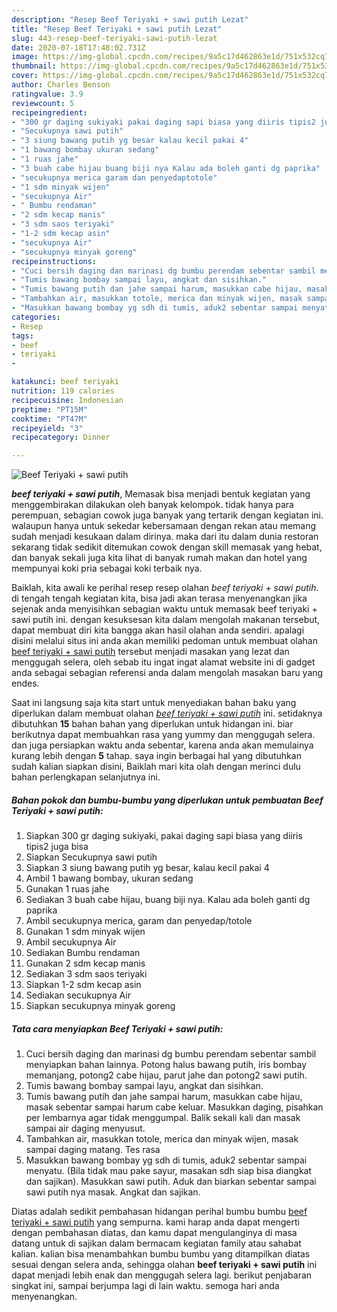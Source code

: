 ```yaml
---
description: "Resep Beef Teriyaki + sawi putih Lezat"
title: "Resep Beef Teriyaki + sawi putih Lezat"
slug: 443-resep-beef-teriyaki-sawi-putih-lezat
date: 2020-07-18T17:48:02.731Z
image: https://img-global.cpcdn.com/recipes/9a5c17d462863e1d/751x532cq70/beef-teriyaki-sawi-putih-foto-resep-utama.jpg
thumbnail: https://img-global.cpcdn.com/recipes/9a5c17d462863e1d/751x532cq70/beef-teriyaki-sawi-putih-foto-resep-utama.jpg
cover: https://img-global.cpcdn.com/recipes/9a5c17d462863e1d/751x532cq70/beef-teriyaki-sawi-putih-foto-resep-utama.jpg
author: Charles Benson
ratingvalue: 3.9
reviewcount: 5
recipeingredient:
- "300 gr daging sukiyaki pakai daging sapi biasa yang diiris tipis2 juga bisa"
- "Secukupnya sawi putih"
- "3 siung bawang putih yg besar kalau kecil pakai 4"
- "1 bawang bombay ukuran sedang"
- "1 ruas jahe"
- "3 buah cabe hijau buang biji nya Kalau ada boleh ganti dg paprika"
- "secukupnya merica garam dan penyedaptotole"
- "1 sdm minyak wijen"
- "secukupnya Air"
- " Bumbu rendaman"
- "2 sdm kecap manis"
- "3 sdm saos teriyaki"
- "1-2 sdm kecap asin"
- "secukupnya Air"
- "secukupnya minyak goreng"
recipeinstructions:
- "Cuci bersih daging dan marinasi dg bumbu perendam sebentar sambil menyiapkan bahan lainnya. Potong halus bawang putih, iris bombay memanjang, potong2 cabe hijau, parut jahe dan potong2 sawi putih."
- "Tumis bawang bombay sampai layu, angkat dan sisihkan."
- "Tumis bawang putih dan jahe sampai harum, masukkan cabe hijau, masak sebentar sampai harum cabe keluar. Masukkan daging, pisahkan per lembarnya agar tidak menggumpal. Balik sekali kali dan masak sampai air daging menyusut."
- "Tambahkan air, masukkan totole, merica dan minyak wijen, masak sampai daging matang. Tes rasa"
- "Masukkan bawang bombay yg sdh di tumis, aduk2 sebentar sampai menyatu. (Bila tidak mau pake sayur, masakan sdh siap bisa diangkat dan sajikan). Masukkan sawi putih. Aduk dan biarkan sebentar sampai sawi putih nya masak. Angkat dan sajikan."
categories:
- Resep
tags:
- beef
- teriyaki
- 

katakunci: beef teriyaki  
nutrition: 119 calories
recipecuisine: Indonesian
preptime: "PT15M"
cooktime: "PT47M"
recipeyield: "3"
recipecategory: Dinner

---
```



![Beef Teriyaki + sawi putih](https://img-global.cpcdn.com/recipes/9a5c17d462863e1d/751x532cq70/beef-teriyaki-sawi-putih-foto-resep-utama.jpg)

<b><i>beef teriyaki + sawi putih</i></b>, Memasak bisa menjadi bentuk kegiatan yang menggembirakan dilakukan oleh banyak kelompok. tidak hanya para perempuan, sebagian cowok juga banyak yang tertarik dengan kegiatan ini. walaupun hanya untuk sekedar kebersamaan dengan rekan atau memang sudah menjadi kesukaan dalam dirinya. maka dari itu dalam dunia restoran sekarang tidak sedikit ditemukan cowok dengan skill memasak yang hebat, dan banyak sekali juga kita lihat di banyak rumah makan dan hotel yang mempunyai koki pria sebagai koki terbaik nya.



Baiklah, kita awali ke perihal resep resep olahan <i>beef teriyaki + sawi putih</i>. di tengah tengah kegiatan kita, bisa jadi akan terasa menyenangkan jika sejenak anda menyisihkan sebagian waktu untuk memasak beef teriyaki + sawi putih ini. dengan kesuksesan kita dalam mengolah makanan tersebut, dapat membuat diri kita bangga akan hasil olahan anda sendiri. apalagi disini melalui situs ini anda akan memiliki pedoman untuk membuat olahan <u>beef teriyaki + sawi putih</u> tersebut menjadi masakan yang lezat dan menggugah selera, oleh sebab itu ingat ingat alamat website ini di gadget anda sebagai sebagian referensi anda dalam mengolah masakan baru yang endes.


Saat ini langsung saja kita start untuk menyediakan bahan baku yang diperlukan dalam membuat olahan <u><i>beef teriyaki + sawi putih</i></u> ini. setidaknya dibutuhkan <b>15</b> bahan bahan yang diperlukan untuk hidangan ini. biar berikutnya dapat membuahkan rasa yang yummy dan menggugah selera. dan juga persiapkan waktu anda sebentar, karena anda akan memulainya kurang lebih dengan <b>5</b> tahap. saya ingin berbagai hal yang dibutuhkan sudah kalian siapkan disini, Baiklah mari kita olah dengan merinci dulu bahan perlengkapan selanjutnya ini.

<!--inarticleads1-->

##### Bahan pokok dan bumbu-bumbu yang diperlukan untuk pembuatan Beef Teriyaki + sawi putih:

1. Siapkan 300 gr daging sukiyaki, pakai daging sapi biasa yang diiris tipis2 juga bisa
1. Siapkan Secukupnya sawi putih
1. Siapkan 3 siung bawang putih yg besar, kalau kecil pakai 4
1. Ambil 1 bawang bombay, ukuran sedang
1. Gunakan 1 ruas jahe
1. Sediakan 3 buah cabe hijau, buang biji nya. Kalau ada boleh ganti dg paprika
1. Ambil secukupnya merica, garam dan penyedap/totole
1. Gunakan 1 sdm minyak wijen
1. Ambil secukupnya Air
1. Sediakan  Bumbu rendaman
1. Gunakan 2 sdm kecap manis
1. Sediakan 3 sdm saos teriyaki
1. Siapkan 1-2 sdm kecap asin
1. Sediakan secukupnya Air
1. Siapkan secukupnya minyak goreng




<!--inarticleads2-->

##### Tata cara menyiapkan Beef Teriyaki + sawi putih:

1. Cuci bersih daging dan marinasi dg bumbu perendam sebentar sambil menyiapkan bahan lainnya. Potong halus bawang putih, iris bombay memanjang, potong2 cabe hijau, parut jahe dan potong2 sawi putih.
1. Tumis bawang bombay sampai layu, angkat dan sisihkan.
1. Tumis bawang putih dan jahe sampai harum, masukkan cabe hijau, masak sebentar sampai harum cabe keluar. Masukkan daging, pisahkan per lembarnya agar tidak menggumpal. Balik sekali kali dan masak sampai air daging menyusut.
1. Tambahkan air, masukkan totole, merica dan minyak wijen, masak sampai daging matang. Tes rasa
1. Masukkan bawang bombay yg sdh di tumis, aduk2 sebentar sampai menyatu. (Bila tidak mau pake sayur, masakan sdh siap bisa diangkat dan sajikan). Masukkan sawi putih. Aduk dan biarkan sebentar sampai sawi putih nya masak. Angkat dan sajikan.




Diatas adalah sedikit pembahasan hidangan perihal bumbu bumbu <u>beef teriyaki + sawi putih</u> yang sempurna. kami harap anda dapat mengerti dengan pembahasan diatas, dan kamu dapat mengulanginya di masa datang untuk di sajikan dalam bermacam kegiatan family atau sahabat kalian. kalian bisa menambahkan bumbu bumbu yang ditampilkan diatas sesuai dengan selera anda, sehingga olahan <b>beef teriyaki + sawi putih</b> ini dapat menjadi lebih enak dan menggugah selera lagi. berikut penjabaran singkat ini, sampai berjumpa lagi di lain waktu. semoga hari anda menyenangkan.
